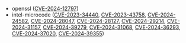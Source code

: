 - openssl ([CVE-2024-12797](https://nvd.nist.gov/vuln/detail/CVE-2024-12797))
- intel-microcode ([CVE-2023-34440](https://nvd.nist.gov/vuln/detail/CVE-2023-34440), [CVE-2023-43758](https://nvd.nist.gov/vuln/detail/CVE-2023-43758), [CVE-2024-24582](https://nvd.nist.gov/vuln/detail/CVE-2024-24582), [CVE-2024-28047](https://nvd.nist.gov/vuln/detail/CVE-2024-28047), [CVE-2024-28127](https://nvd.nist.gov/vuln/detail/CVE-2024-28127), [CVE-2024-29214](https://nvd.nist.gov/vuln/detail/CVE-2024-29214), [CVE-2024-31157](https://nvd.nist.gov/vuln/detail/CVE-2024-31157), [CVE-2024-39279](https://nvd.nist.gov/vuln/detail/CVE-2024-39279), [CVE-2024-31068](https://nvd.nist.gov/vuln/detail/CVE-2024-31068), [CVE-2024-36293](https://nvd.nist.gov/vuln/detail/CVE-2024-36293), [CVE-2024-37020](https://nvd.nist.gov/vuln/detail/CVE-2024-37020), [CVE-2024-39355](https://nvd.nist.gov/vuln/detail/CVE-2024-39355))
